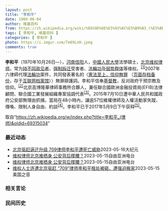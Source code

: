 ```yaml
---
layout: post
title: "李和平"
date: 1989-06-04
author: 维基百科
from: https://zh.wikipedia.org/wiki/%E6%9D%8E%E5%92%8C%E5%B9%B3_(%E5%BE%8B%E5%B8%88)
tags: [ 李和平, 维基百科 ]
categories: [ 李和平 ]
photo: https://i.imgur.com/Te69LnH.jpeg
comments: true
---
```

<div class="mw-parser-output">
<p><b>李和平</b>（1970年10月26日<span class="useeditintro" title="Template:BLP editintro">—</span>），<a href="/wiki/%E6%B2%B3%E5%8D%97" class="mw-redirect" title="河南">河南</a><a href="/wiki/%E4%BF%A1%E9%98%B3" class="mw-redirect" title="信阳">信阳</a>人，<a href="/wiki/%E4%B8%AD%E5%9C%8B%E4%BA%BA%E6%B0%91%E5%A4%A7%E5%AD%B8" class="mw-redirect" title="中國人民大學">中國人民大學</a>法學碩士，<a href="/wiki/%E5%8C%97%E4%BA%AC" class="mw-redirect" title="北京">北京</a><a href="/wiki/%E7%BB%B4%E6%9D%83%E5%BE%8B%E5%B8%88" title="维权律师">维权律师</a>，常为<a href="/wiki/%E6%8C%81%E4%B8%8D%E5%90%8C%E6%94%BF%E8%A7%81%E8%80%85" title="持不同政见者">持不同政见者</a>、<a href="/w/index.php?title=%E5%BC%BA%E5%88%B6%E6%8B%86%E8%BF%81&amp;action=edit&amp;redlink=1" class="new" title="强制拆迁（页面不存在）">强制拆迁</a>受害者、<a href="/wiki/%E6%B3%95%E8%BC%AA%E5%8A%9F" class="mw-redirect" title="法輪功">法輪功</a>及<a href="/wiki/%E5%BC%B1%E5%8A%BF%E7%BE%A4%E4%BD%93" title="弱势群体">弱势群体</a>等维权。<sup id="cite_ref-NED_1-0" class="reference"><a href="#cite_note-NED-1">[1]</a></sup>2007年六律師代理<a href="/wiki/%E6%B3%95%E8%BC%AA%E5%8A%9F" class="mw-redirect" title="法輪功">法輪功</a>案件，共同發表著名的〈<a rel="nofollow" class="external text" href="http://www.epochtimes.com/b5/7/8/21/n1808573.htm">憲法至上，信仰無罪</a> （<a rel="nofollow" class="external text" href="//web.archive.org/web/20190829174343/http://www.epochtimes.com/b5/7/8/21/n1808573.htm">页面存档备份</a>，存于<a href="/wiki/%E4%BA%92%E8%81%94%E7%BD%91%E6%A1%A3%E6%A1%88%E9%A6%86" title="互联网档案馆">互联网档案馆</a>）〉無罪辯護詞。李和平信奉<a href="/wiki/%E5%9F%BA%E7%9D%A3%E6%95%99" title="基督教">基督教</a>，反对政府干预宗教及信仰。<sup id="cite_ref-ChinaAid_2-0" class="reference"><a href="#cite_note-ChinaAid-2">[2]</a></sup>北京高博隆華律師事務所合夥人，兼任聯合國歐洲金融投資局(EFIB)法律顧問、聯合國工業發展組織專案協調代表<sup id="cite_ref-CHRL_3-0" class="reference"><a href="#cite_note-CHRL-3">[3]</a></sup>。2015年7月10日遭中華人民共和國政府公安部無理由抓捕，當局在48小時內，讓逾57位維權律師及人權活動家失蹤、傳喚、限制人身自由、約談<sup id="cite_ref-BBC0711_4-0" class="reference"><a href="#cite_note-BBC0711-4">[4]</a></sup>。李和平已于2017年5月9日下午获释<sup id="cite_ref-VOA0509_5-0" class="reference"><a href="#cite_note-VOA0509-5">[5]</a></sup>。
</p>
</div><!--esi <esi:include src="/esitest-fa8a495983347898/content" /> --><noscript><img src="//zh.wikipedia.org/wiki/Special:CentralAutoLogin/start?type=1x1" alt="" title="" width="1" height="1" style="border: none; position: absolute;"></noscript>
<div class="printfooter" data-nosnippet="">取自“<a dir="ltr" href="https://zh.wikipedia.org/w/index.php?title=李和平_(律师)&amp;oldid=69315034">https://zh.wikipedia.org/w/index.php?title=李和平_(律师)&amp;oldid=69315034</a>”</div><div id="recent-news"><h3>最近动态</h3><ul><li><a href="https://nodebe4.github.io/waimei/2023-05-16/%E5%8C%97%E4%BA%AC%E9%A9%B1%E8%B5%B6%E9%80%BC%E8%BF%81%E5%8D%87%E7%BA%A7-709%E5%BE%8B%E5%B8%88%E6%9D%8E%E5%92%8C%E5%B9%B3%E9%81%AD%E6%AD%BB%E4%BA%A1%E5%A8%81%E8%83%81" title="北京驱赶逼迁升级 709律师李和平遭死亡威胁—— 【大纪元2023年05月16日讯】（大纪元记者洪宁采访报导）中共当局驱赶居住在北京的709律师的行动进一步升级 。5月15日，李和平律师租住的房...">北京驱赶逼迁升级 709律师李和平遭死亡威胁</a><time>2023-05-16</time><a class="tag">大纪元</a></li>
<li><a href="https://nodebe4.github.io/waimei/2023-05-15/%E7%BB%B4%E6%9D%83%E5%BE%8B%E5%B8%88%E5%8C%97%E4%BA%AC%E9%9A%BE%E6%A0%96%E8%BA%AB-%E5%85%AC%E5%AE%89%E8%83%8C%E5%90%8E%E6%92%91%E8%85%B0" title="维权律师北京难栖身 公安背后撑腰？—— 2023年5月15日，维权律师李和平寓所的窗户遭砸后仍未修复。 王峭岭独家提供 &quot;709大抓捕&quot;中受害的维权律师持续受到当局打压和驱赶...">维权律师北京难栖身 公安背后撑腰？</a><time>2023-05-15</time><a class="tag">自由亚洲电台</a></li>
<li><a href="https://nodebe4.github.io/waimei/2023-05-15/%E7%BB%B4%E6%9D%83%E5%BE%8B%E5%B8%88%E5%8C%97%E4%BA%AC%E9%9A%BE%E6%A0%96%E8%BA%AB-%E5%85%AC%E5%AE%89%E8%83%8C%E5%90%8E%E6%92%91%E8%85%B0" title="维权律师北京难栖身 公安背后撑腰？—— 2023年5月15日，维权律师李和平寓所的窗户遭砸后仍未修复。 王峭岭独家提供 “709大抓捕”中受害的维权律师持续受到当局打压和驱赶。 其中律师李和平的...">维权律师北京难栖身 公安背后撑腰？</a><time>2023-05-15</time><a class="tag">自由亚洲电台</a></li>
<li><a href="https://nodebe4.github.io/waimei/2023-05-15/%E7%BB%B4%E6%9D%83%E4%BA%BA%E5%A3%AB%E8%BF%9E%E9%81%AD%E5%8C%97%E4%BA%AC%E9%A9%B1%E8%B5%B6-709-%E5%BE%8B%E5%B8%88%E6%9D%8E%E5%92%8C%E5%B9%B3%E7%A7%9F%E5%A4%84%E8%A2%AB%E7%A0%B8-%E9%81%AD%E5%BC%BA%E8%BF%AB%E6%90%AC%E5%AE%B6" title="维权人士连遭北京驱赶 “709”律师李和平租处被砸、遭强迫搬家—— Mon, 15 May 2023 06:20:37 GMT 北京维权律师李和平。（资料图片） 近日北京当局疑进一步打压及驱赶维...">维权人士连遭北京驱赶 “709”律师李和平租处被砸、遭强迫搬家</a><time>2023-05-15</time><a class="tag">美国之音</a></li>
</ul></div><div id="open-opinion"><h3>相关言论</h3><ul></ul></div><div id="mjls-record"><h3>民间历史</h3><ul></ul></div>
